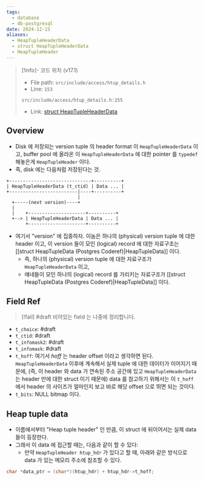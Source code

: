 ```yaml
---
tags:
  - database
  - db-postgresql
date: 2024-12-15
aliases:
  - HeapTupleHeaderData
  - struct HeapTupleHeaderData
  - HeapTupleHeader
---
```

> [!info]- 코드 위치 (v17.1)
> - File path: `src/include/access/htup_details.h`
> - Line: `153`
> ```
> src/include/access/htup_details.h:155
> ```
> - Link: [struct HeapTupleHeaderData](https://github.com/postgres/postgres/blob/REL_17_1/src/include/access/htup_details.h#L153-L181)

## Overview

- Disk 에 저장되는 version tuple 의 header format 이 `HeapTupleHeaderData` 이고, buffer pool 에 올라온 이 `HeapTupleHeaderData` 에 대한 pointer 를 `typedef` 해놓은게 `HeapTupleHeader` 이다.
- 즉, disk 에는 다음처럼 저장된다는 것.

```
+------------------------------+----------+
| HeapTupleHeaderData (t_ctid) | Data ... |
+-------------------------|----+----------+
                          |
  +-----(next version)----+
  |
  |    +---------------------+----------+
  +--> | HeapTupleHeaderData | Data ... |
       +---------------------+----------+
```

- 여기서 "version" 에 집중하자. 이놈은 하나의 (physical) version tuple 에 대한 header 이고, 이 version 들이 모인 (logical) record 에 대한 자료구조는 [[struct HeapTupleData (Postgres Coderef)|HeapTupleData]] 이다.
	- 즉, 하나의 (physical) version tuple 에 대한 자료구조가 `HeapTupleHeaderData` 이고,
	- 얘네들이 모인 하나의 (logical) record 를 가리키는 자료구조가 [[struct HeapTupleData (Postgres Coderef)|HeapTupleData]] 이다.

## Field Ref

> [!fail] #draft 비어있는 field 는 나중에 정리합니다.

- `t_choice`: #draft
- `t_ctid`: #draft
- `t_infomask2`: #draft
- `t_infomask`: #draft
- `t_hoff`: 여기서 *hoff* 는 header offset 이라고 생각하면 된다. `HeapTupleHeaderData` 이후에 계속해서 실제 tuple 에 대한 데이터가 이어지기 때문에, (즉, 이 header 와 data 가 연속된 주소 공간에 있고 `HeapTupleHeaderData` 는 header 만에 대한 struct 이기 때문에) data 를 참고하기 위해서는 이 `t_hoff` 에서 header 의 사이즈가 얼마인지 보고 바로 해당 offset 으로 뛰면 되는 것이다.
- `t_bits`: NULL bitmap 이다.

## Heap tuple data

- 이름에서부터 "Heap tuple header" 인 만큼, 이 struct 에 뒤이어서는 실제 data 들이 등장한다.
- 그래서 이 data 에 접근할 때는, 다음과 같이 할 수 있다:
	- 만약 `HeapTupleHeader htup_hdr` 가 있다고 할 때, 아래와 같은 방식으로 data 가 있는 메모리 주소에 참조할 수 있다.

```c
char *data_ptr = (char*)(htup_hdr) + htup_hdr->t_hoff;
```